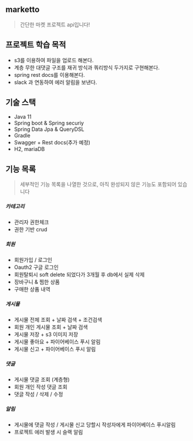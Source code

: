 ## marketto
> 간단한 마켓 프로젝트 api입니다!


## 프로젝트 학습 목적

- s3를 이용하여 파일을 업로드 해본다. 
- 계층 무한 대댓글 구조를 재귀 방식과 쿼리방식 두가지로 구현해본다.
- spring rest docs를 이용해본다.
- slack 과 연동하여 에러 알림을 보낸다.



## 기술 스택
- Java 11
- Spring boot & Spring securiy
- Spring Data Jpa & QueryDSL
- Gradle
- Swagger + Rest docs(추가 예정)
- H2, mariaDB

<!--
## 고민 포인트
> 프로젝트 개발 과정에서 있었던 고민들이며 이에 대한 저의 생각들은 고민별로 링크로 연결되어 있습니다.

- 도메인 설계(객체와 테이블)
    - [설계 주의 사항](https://velog.io/@kyle/%EB%A7%88%EC%BC%93-%EB%8F%84%EB%A9%94%EC%9D%B8-%EC%84%A4%EA%B3%84-1.-%EC%9C%A0%EC%9D%98%EC%A0%90#%EC%A7%80%EC%96%91%ED%95%98%EB%8A%94-%EC%97%B0%EA%B4%80-%EA%B4%80%EA%B3%84)
    - UML 및 설계
- [개발 프로세스](https://velog.io/@kyle/%EC%84%9C%EB%B2%84-API-%EB%AC%B8%EC%84%9C%ED%99%94Spring-Rest-docs)
- [문서화(Swagger | Spring Rest Docs)](https://velog.io/@kyle/Acceptance-Test-%EA%B0%9C%EB%B0%9C-%ED%94%84%EB%A1%9C%EC%84%B8%EC%8A%A4)
- [인증 및 인가](https://velog.io/@kyle?tag=%EC%9D%B8%EC%A6%9D%EA%B3%BC-%EC%9D%B8%EA%B0%80) 
    - [카카오 로그인](https://velog.io/@kyle/%EC%B9%B4%EC%B9%B4%EC%98%A4-%EB%A1%9C%EA%B7%B8%EC%9D%B8-%EC%99%B8%EB%B6%80-API-%EA%B4%80%EB%A6%AC)
    - [사용자의 역할에 따라 다른 권한 부여](https://velog.io/@kyle/%ED%9A%8C%EC%9B%90%EC%97%90-%EA%B6%8C%ED%95%9C%EC%9D%80-%EC%96%B4%EB%96%BB%EA%B2%8C-%EA%B4%80%EB%A6%AC%ED%95%A0%EA%B9%8C)
- [도메인 테스트 중복 제거](https://velog.io/@kyle/%EC%A0%9C%EB%84%A4%EB%A6%AD%EC%9D%84-%EC%82%AC%EC%9A%A9%ED%95%9C-%EC%B6%94%EC%83%81%ED%99%94-%EB%B0%8F-%EC%A4%91%EB%B3%B5%EC%A0%9C%EA%B1%B0)
- 외부 API 관리 전략
    - [외부 API를 어떻게 관리할 것인가?](https://velog.io/@kyle/%EC%B9%B4%EC%B9%B4%EC%98%A4-%EB%A1%9C%EA%B7%B8%EC%9D%B8-%EC%99%B8%EB%B6%80-API-%EA%B4%80%EB%A6%AC)
    - [외부 API를 어떻게 테스트 할 것인가?](https://velog.io/@kyle/%EC%99%B8%EB%B6%80-API%EB%A5%BC-%EC%96%B4%EB%96%BB%EA%B2%8C-%ED%85%8C%EC%8A%A4%ED%8A%B8-%ED%95%A0-%EA%B2%83%EC%9D%B8%EA%B0%80)
    - 외부 API 데이터를 편리하게 Serialize & Deserialize 하는 방법        
- 이미지 업로드
- 조회성 쿼리 작업 
- 슬랙 알림 기능(외부 API와 함께 정리)
- 동적 쿼리문 작성 방법 
-->

## 기능 목록
> 세부적인 기능 목록을 나열한 것으로, 아직 완성되지 않은 기능도 포함되어 있습니다

##### 카테고리
- 관리자 권한체크
- 권한 기반 crud
##### 회원
- 회원가입 / 로그인
- Oauth2 구글 로그인
- 회원탈퇴시 soft delete 되었다가 3개월 후 db에서 실제 삭제
- 장바구니 & 찜한 상품
- 구매한 상품 내역
##### 게시물
- 게시물 전체 조회 + 날짜 검색 + 조건검색
- 회원 개인 게시물 조회 + 날짜 검색
- 게시물 저장 + s3 이미지 저장
- 게시물 좋아요 + 파이어베이스 푸시 알림
- 게시물 신고 + 파이어베이스 푸시 알림

##### 댓글
- 게시물 댓글 조회 (계층형)
- 회원 개인 작성 댓글 조회
- 댓글 작성 / 삭제 / 수정

##### 알림
- 게시물에 댓글 작성 / 게시물 신고 당할시 작성자에게 파이어베이스 푸시알림
- 프로젝트 에러 발생 시 슬랙 알림


<!--
##### 정렬
- 인기순
- 관련 상품
- 시간순(최신, 오래된)
- 판매완료 및 판매중
##### 알림
- 키워드 알림 : 관심 상품에 대한 키워드 알림
    - 서비스 내에서 뜨는 알림
- 전체 알림 : 슬랙에
    - 어떠한 상품이 등록되었습니다.
    - 어떤 공구관련 글이 등록되었습니다.
    - 판매가 완료되었습니다. (공구든 판매든)
- Q & A 관련 봇이나, 채팅
##### 관리자 페이지
- 정산이나 통계성 데이터
- 회원 권한 수정
- 상품 삭제


### 개발 진행과정

- [x] 도메인 모델 설계

- [x] Spring rest docs 의존성 추가

- [x] 로그인 (0605-06)
    - [x] Google : Oauth2 -> jwt -> jwt 기준 권한 관리
    - [x] Jwt Converter , Bearer Intercepter 구현
        - [x] Github, Google 공통 분모를 통해서 (id + organization) 을 통한 토큰 생성
        - [x] id + organization 을 통한 jwt 토큰 분해를 통한 Intercepter, MethodArgumentResolver 구현
    - [x] 유저 권한 부여 
        - [x] 관리자 : 전체 사이트에 대한 통계 정보를 확인할 수 있다. (관리자용 MethodArgumentResolver를 두면 될꺼같음.)
        - [x] 유저 : 대부분의 기능을 이용할 수 있음.
        - [x] 손님 : 가입 승인이 되기전의 사용자
        
- [x] LoginMember (토큰으로 로그인 한 사용자)
    - [x] read, update
    - [x] read, update 테스트 추가
    - [x] 권한 -> AllowRole 사용
    
- [x] 상품 (0607-0608)   
    - [x] 멀티 이미지 업로드
    - [x] 상품 crud
    - [x] 페이징
    
- [x] 댓글(0609-0610)
    - [x] 댓글 crud (PostId, Member를 기준으로)
    - [x] 사용자 Id를 기반으로 한 댓글 조회 기능
    - [x] Post 상세화면에서, 관련 댓글 함께 보여주기

- [x] 좋아요(0611-0613)
    - [x] 좋아요 crud (PostId, MemberId를 기준으로)
    - [x] 사용자 Id를 기반으로 좋아요 조회
    - [x] 인기 게시물 출력하기
   
- [x] 패키지 구조 변경

- [ ] 테스트 추가
    - [ ] Acceptance Tests
    - [ ] Layer & Domain Tests 
    - [x] S3 없이, 임의로 데이터 삽입 후 테스트
    - [x] S3 연동이후 임의로 추가한 데이터 변경
    - [ ] 테스트 코드 리팩토링

- [x] 검색 및 정렬
    - 정렬
        - [x] 카테고리를 기준으로 조회할 수 있다. -> category 
        - [x] 인기 상품을 조회할 수 있다. -> like
        - [x] 최근 작성일을 기준으로 조회할 수 있다. -> post 
        - [x] 특정 카테고리 및 최저 가격을 기준으로 조회할 수 있다. -> category & post 
 
    - 검색
        - [x] 글 제목의 키워드를 기준으로 검색할 수 있다.
        - [x] 작성자의 닉네임을 기준으로 검색할 수 있다.
         
- [x] 1 : 1 채팅 
    - [x] 객체 관계 설정
    - [x] 슬랙 연동

- [x] 알림
    - [ ] 메일 알림
    - [x] 슬랙 알림 

- [ ] 관리자
    - [ ] 통계성 데이터 화면
    - [ ] 권한 관리(Guest, User, Admin)
    
    -->
